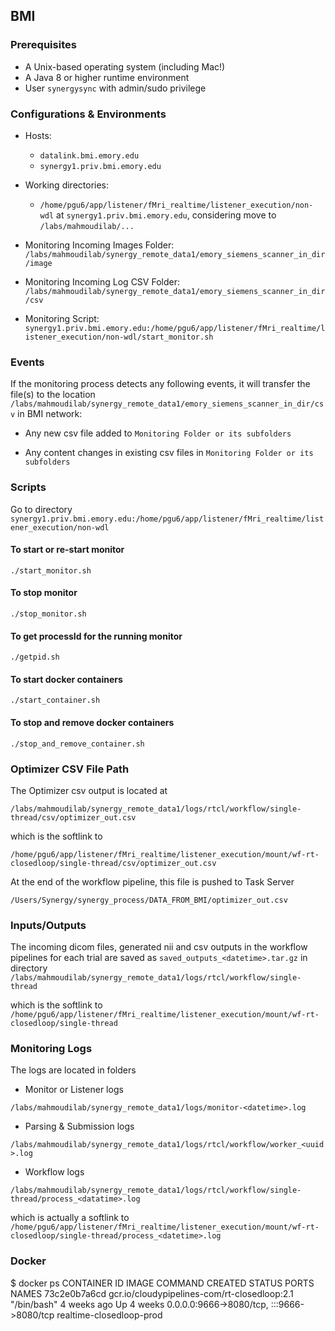 ## BMI 

### Prerequisites

* A Unix-based operating system (including Mac!)
* A Java 8 or higher runtime environment
* User ```synergysync``` with admin/sudo privilege

### Configurations & Environments

* Hosts: 
  *  ```datalink.bmi.emory.edu``` 
  *  ```synergy1.priv.bmi.emory.edu```
* Working directories: 
  * ```/home/pgu6/app/listener/fMri_realtime/listener_execution/non-wdl``` at ```synergy1.priv.bmi.emory.edu```, considering move to ```/labs/mahmoudilab/...```
  
* Monitoring Incoming Images Folder: ```/labs/mahmoudilab/synergy_remote_data1/emory_siemens_scanner_in_dir/image```
  
* Monitoring Incoming Log CSV Folder: ```/labs/mahmoudilab/synergy_remote_data1/emory_siemens_scanner_in_dir/csv```

* Monitoring Script: ```synergy1.priv.bmi.emory.edu:/home/pgu6/app/listener/fMri_realtime/listener_execution/non-wdl/start_monitor.sh```

### Events 

If the monitoring process detects any following events, it will transfer the file(s) to the location ```/labs/mahmoudilab/synergy_remote_data1/emory_siemens_scanner_in_dir/csv``` in BMI network:

* Any new csv file added to ```Monitoring Folder or its subfolders```
  
* Any content changes in existing csv files in ```Monitoring Folder or its subfolders```

### Scripts

Go to directory ```synergy1.priv.bmi.emory.edu:/home/pgu6/app/listener/fMri_realtime/listener_execution/non-wdl```

#### To start or re-start monitor

```./start_monitor.sh```

#### To stop monitor

```./stop_monitor.sh```

#### To get processId for the running monitor

```./getpid.sh```

#### To start docker containers

```./start_container.sh```

#### To stop and remove docker containers

```./stop_and_remove_container.sh```

### Optimizer CSV File Path

The Optimizer csv output is located at 

```/labs/mahmoudilab/synergy_remote_data1/logs/rtcl/workflow/single-thread/csv/optimizer_out.csv```

which is the softlink to 

```/home/pgu6/app/listener/fMri_realtime/listener_execution/mount/wf-rt-closedloop/single-thread/csv/optimizer_out.csv```

At the end of the workflow pipeline, this file is pushed to Task Server 

```/Users/Synergy/synergy_process/DATA_FROM_BMI/optimizer_out.csv```

### Inputs/Outputs 

The incoming dicom files, generated nii and csv outputs in the workflow pipelines for each trial are saved as 
```saved_outputs_<datetime>.tar.gz``` in directory
```/labs/mahmoudilab/synergy_remote_data1/logs/rtcl/workflow/single-thread```

which is the softlink to 
```/home/pgu6/app/listener/fMri_realtime/listener_execution/mount/wf-rt-closedloop/single-thread```

### Monitoring Logs

The logs are located in folders

* Monitor or Listener logs 

```/labs/mahmoudilab/synergy_remote_data1/logs/monitor-<datetime>.log```

* Parsing & Submission logs 

```/labs/mahmoudilab/synergy_remote_data1/logs/rtcl/workflow/worker_<uuid>.log```

* Workflow logs 

```/labs/mahmoudilab/synergy_remote_data1/logs/rtcl/workflow/single-thread/process_<datatime>.log```

which is actually a softlink to 
```/home/pgu6/app/listener/fMri_realtime/listener_execution/mount/wf-rt-closedloop/single-thread/process_<datetime>.log```


### Docker 
$ docker ps
CONTAINER ID   IMAGE                                          COMMAND       CREATED       STATUS       PORTS                                       NAMES
73c2e0b7a6cd   gcr.io/cloudypipelines-com/rt-closedloop:2.1   "/bin/bash"   4 weeks ago   Up 4 weeks   0.0.0.0:9666->8080/tcp, :::9666->8080/tcp   realtime-closedloop-prod